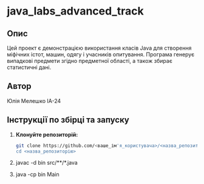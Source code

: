# java_labs_advanced_track

## Опис
Цей проект є демонстрацією використання класів Java для створення міфічних істот, машин, одягу і учасників опитування. Програма генерує випадкові предмети згідно предметної області, а також збирає статистичні дані.

## Автор
Юлія Мелешко ІА-24

## Інструкції по збірці та запуску

1. **Клонуйте репозиторій:**

   ```bash
   git clone https://github.com/<ваше_ім'я_користувача>/<назва_репозиторію>.git
   cd <назва_репозиторію>
2. javac -d bin src/**/*.java
3. java -cp bin Main


